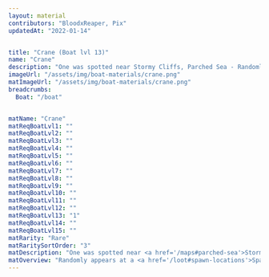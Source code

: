 ```yaml
---
layout: material
contributors: "BloodxReaper, Pix"
updatedAt: "2022-01-14"


title: "Crane (Boat lvl 13)"
name: "Crane"
description: "One was spotted near Stormy Cliffs, Parched Sea - Randomly appears at a spawn location"
imageUrl: "/assets/img/boat-materials/crane.png"
matImageUrl: "/assets/img/boat-materials/crane.png"
breadcrumbs:
  Boat: "/boat"


matName: "Crane"
matReqBoatLvl1: ""
matReqBoatLvl2: ""
matReqBoatLvl3: ""
matReqBoatLvl4: ""
matReqBoatLvl5: ""
matReqBoatLvl6: ""
matReqBoatLvl7: ""
matReqBoatLvl8: ""
matReqBoatLvl9: ""
matReqBoatLvl10: ""
matReqBoatLvl11: ""
matReqBoatLvl12: ""
matReqBoatLvl13: "1"
matReqBoatLvl14: ""
matReqBoatLvl15: ""
matRarity: "Rare"
matRaritySortOrder: "3"
matDescription: "One was spotted near <a href='/maps#parched-sea'>Stormy Cliffs, Parched Sea</a>"
matOverview: "Randomly appears at a <a href='/loot#spawn-locations'>Spawn Location</a>"
---
```



